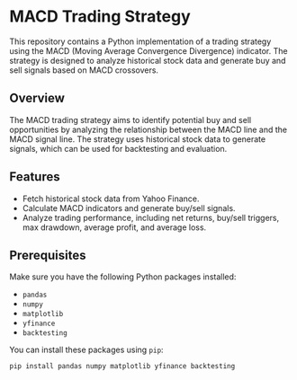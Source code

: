 # MACD Trading Strategy

This repository contains a Python implementation of a trading strategy using the MACD (Moving Average Convergence Divergence) indicator. The strategy is designed to analyze historical stock data and generate buy and sell signals based on MACD crossovers.

## Overview

The MACD trading strategy aims to identify potential buy and sell opportunities by analyzing the relationship between the MACD line and the MACD signal line. The strategy uses historical stock data to generate signals, which can be used for backtesting and evaluation.

## Features

- Fetch historical stock data from Yahoo Finance.
- Calculate MACD indicators and generate buy/sell signals.
- Analyze trading performance, including net returns, buy/sell triggers, max drawdown, average profit, and average loss.

## Prerequisites

Make sure you have the following Python packages installed:

- `pandas`
- `numpy`
- `matplotlib`
- `yfinance`
- `backtesting`

You can install these packages using `pip`:

```bash
pip install pandas numpy matplotlib yfinance backtesting
